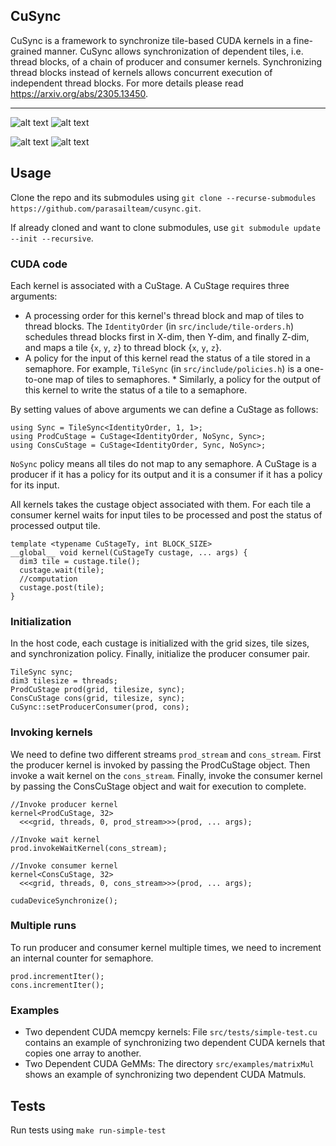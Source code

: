 CuSync
------
CuSync is a framework to synchronize tile-based CUDA kernels in a fine-grained manner.
CuSync allows synchronization of dependent tiles, i.e. thread blocks, of a chain of producer and consumer kernels.
Synchronizing thread blocks instead of kernels allows concurrent execution of independent thread blocks. For more details please read https://arxiv.org/abs/2305.13450.

--------

![alt text](https://github.com/parasailteam/cusync/blob/main/src/ml-bench/plots/mlp-gpt3-a100.png?raw=true)
![alt text](https://github.com/parasailteam/cusync/blob/main/src/ml-bench/plots/mlp-llama-a100.png?raw=true)

![alt text](https://github.com/parasailteam/cusync/blob/main/src/ml-bench/plots/mlp-gpt3-v100.png?raw=true)
![alt text](https://github.com/parasailteam/cusync/blob/main/src/ml-bench/plots/mlp-llama-v100.png?raw=true)

Usage
-------

Clone the repo and its submodules using `git clone --recurse-submodules https://github.com/parasailteam/cusync.git`.

If already cloned and want to clone submodules, use `git submodule update --init --recursive`.


### CUDA code
Each kernel is associated with a CuStage.
A CuStage requires three arguments: 
* A processing order for this kernel's thread block and map of tiles to thread blocks. The `IdentityOrder` (in `src/include/tile-orders.h`) schedules thread blocks first in X-dim, then Y-dim, and finally Z-dim, and maps a tile {`x`, `y`, `z`} to thread block {`x`, `y`, `z`}. 
* A policy for the input of this kernel read the status of a tile stored in a semaphore. For example, `TileSync` (in `src/include/policies.h`) is a one-to-one map of tiles to semaphores. * Similarly, a policy for the output of this kernel to write the status of a tile to a semaphore. 

By setting values of above arguments we can define a CuStage as follows:
```
using Sync = TileSync<IdentityOrder, 1, 1>;
using ProdCuStage = CuStage<IdentityOrder, NoSync, Sync>;
using ConsCuStage = CuStage<IdentityOrder, Sync, NoSync>;
```
`NoSync` policy means all tiles do not map to any semaphore. 
A CuStage is a producer if it has a policy for its output and it is a consumer if it has a policy for its input. 

All kernels takes the custage object associated with them. 
For each tile a consumer kernel waits for input tiles to be processed and post the status of processed output tile.
```
template <typename CuStageTy, int BLOCK_SIZE>
__global__ void kernel(CuStageTy custage, ... args) {
  dim3 tile = custage.tile();
  custage.wait(tile);
  //computation
  custage.post(tile);
}
```

### Initialization
In the host code, each custage is initialized with the grid sizes, tile sizes, and synchronization policy.
Finally, initialize the producer consumer pair.
```
TileSync sync;
dim3 tilesize = threads;
ProdCuStage prod(grid, tilesize, sync);
ConsCuStage cons(grid, tilesize, sync);
CuSync::setProducerConsumer(prod, cons);
```

### Invoking kernels
We need to define two different streams `prod_stream` and `cons_stream`.
First the producer kernel is invoked by passing the ProdCuStage object.
Then invoke a wait kernel on the `cons_stream`.
Finally, invoke the consumer kernel by passing the ConsCuStage object and wait for execution to complete.

```
//Invoke producer kernel
kernel<ProdCuStage, 32>
  <<<grid, threads, 0, prod_stream>>>(prod, ... args);

//Invoke wait kernel
prod.invokeWaitKernel(cons_stream);

//Invoke consumer kernel
kernel<ConsCuStage, 32>
  <<<grid, threads, 0, cons_stream>>>(prod, ... args);

cudaDeviceSynchronize();
```

### Multiple runs
To run producer and consumer kernel multiple times, we need to increment an internal counter for semaphore.

```
prod.incrementIter();
cons.incrementIter();
```

### Examples
* Two dependent CUDA memcpy kernels: File `src/tests/simple-test.cu` contains an example of synchronizing two dependent CUDA kernels that copies one array to another.
* Two Dependent CUDA GeMMs:  The directory `src/examples/matrixMul` shows an example of synchronizing two dependent CUDA Matmuls.

Tests
------
Run tests using `make run-simple-test`


